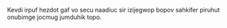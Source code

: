 Kevdi irpuf hezdot gaf vo secu naadiuc sir izijegwop bopov sahkifer piruhut onubimge jocmug jumduhik topo.
